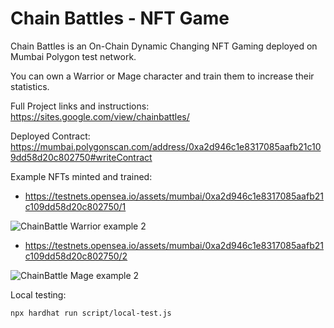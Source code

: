 # Chain Battles - NFT Game

Chain Battles is an On-Chain Dynamic Changing NFT Gaming deployed on Mumbai Polygon test network.

You can own a Warrior or Mage character and train them to increase their statistics.

Full Project links and instructions: https://sites.google.com/view/chainbattles/

Deployed Contract: https://mumbai.polygonscan.com/address/0xa2d946c1e8317085aafb21c109dd58d20c802750#writeContract

Example NFTs minted and trained:
- https://testnets.opensea.io/assets/mumbai/0xa2d946c1e8317085aafb21c109dd58d20c802750/1

![ChainBattle Warrior example 2](https://user-images.githubusercontent.com/46754672/170087958-995f66e4-791e-4fd0-8f58-7a34c47c4803.png)


- https://testnets.opensea.io/assets/mumbai/0xa2d946c1e8317085aafb21c109dd58d20c802750/2

![ChainBattle Mage example 2](https://user-images.githubusercontent.com/46754672/170087978-ba1aba2c-5b19-4308-999f-ec138c4a35cd.png)

Local testing:
```shell
npx hardhat run script/local-test.js
```
